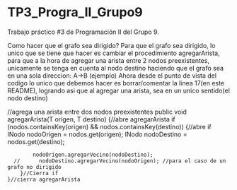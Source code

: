# TP3_Progra_II_Grupo9
Trabajo práctico #3 de Programación II del Grupo 9.

Como hacer que el grafo sea dirigido?
Para que el grafo sea dirigido, lo unico que se tiene que hacer es cambiar el procedimiento agregarArista, para que a la hora de agregar una arista entre 2 nodos preexistentes, unicamente se tenga en cuenta al nodo destino
haciendo que el grafo sea en una sola direccion: A->B (ejemplo)
Ahora desde el punto de vista del codigo lo unico que debemos hacer es borrar/comentar la linea 17(en este README), logrando asi que al agregar una arista, sea en un unico sentido(el nodo destino)


  //agrega una arista entre dos nodos preexistentes
    public void agregarArista(T origen, T destino) {//abre agregarArista
        if (nodos.containsKey(origen) && nodos.containsKey(destino)) {//abre if
            INodo<T> nodoOrigen = nodos.get(origen);
            INodo<T> nodoDestino = nodos.get(destino);

            nodoOrigen.agregarVecino(nodoDestino);
      //      nodoDestino.agregarVecino(nodoOrigen); //para el caso de un grafo no dirigido
        }//Cierra if
    }//cierra agregarArista
